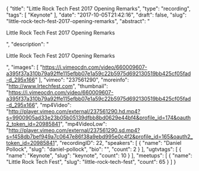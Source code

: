{
  "title": "Little Rock Tech Fest 2017 Opening Remarks",
  "type": "recording",
  "tags": [
    "Keynote"
  ],
  "date": "2017-10-05T21:42:16",
  "draft": false,
  "slug": "little-rock-tech-fest-2017-opening-remarks",
  "abstract": "<p>Little Rock Tech Fest 2017 Opening Remarks</p>",
  "description": "<p>Little Rock Tech Fest 2017 Opening Remarks</p>",
  "images": [
    "https://i.vimeocdn.com/video/660009607-a395f37a310b79a92ffe115efbb07e1a59c22b5975d692130519bb425cf05fad-d_295x166"
  ],
  "vimeo": "237561290",
  "moreinfo": "http://www.lrtechfest.com",
  "thumbnail": "https://i.vimeocdn.com/video/660009607-a395f37a310b79a92ffe115efbb07e1a59c22b5975d692130519bb425cf05fad-d_295x166",
  "mp4Video": "http://player.vimeo.com/external/237561290.hd.mp4?s=9900905ad33e23b05b05139dfbb8bd0629e44bf4&profile_id=174&oauth2_token_id=20985841",
  "mp4VideoLow": "http://player.vimeo.com/external/237561290.sd.mp4?s=f458db7bef949a7c0647e86f38a9ebd995e0c4f2&profile_id=165&oauth2_token_id=20985841",
  "recordingID": 22,
  "speakers": [
    {
      "name": "Daniel Pollock",
      "slug": "daniel-pollock",
      "bio": "",
      "count": 2
    }
  ],
  "ugtvtags": [
    {
      "name": "Keynote",
      "slug": "keynote",
      "count": 10
    }
  ],
  "meetups": [
    {
      "name": "Little Rock Tech Fest",
      "slug": "little-rock-tech-fest",
      "count": 65
    }
  ]
}